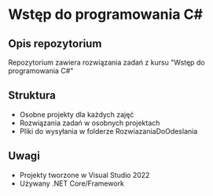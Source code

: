 # Wstęp do programowania C#

## Opis repozytorium
Repozytorium zawiera rozwiązania zadań z kursu "Wstęp do programowania C#"

## Struktura
- Osobne projekty dla każdych zajęć
- Rozwiązania zadań w osobnych projektach
- Pliki do wysyłania w folderze RozwiazaniaDoOdeslania

## Uwagi
- Projekty tworzone w Visual Studio 2022
- Używany .NET Core/Framework